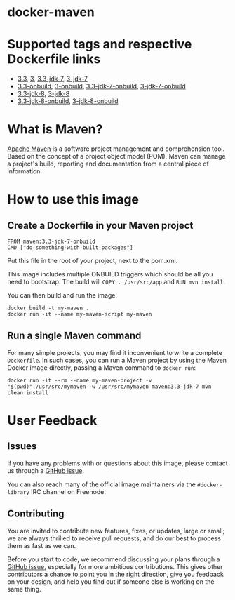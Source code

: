 docker-maven
============

# Supported tags and respective Dockerfile links

* [3.3](https://github.com/carlossg/docker-maven/blob/master/jdk-7/Dockerfile), [3](https://github.com/carlossg/docker-maven/blob/master/jdk-7/Dockerfile), [3.3-jdk-7](https://github.com/carlossg/docker-maven/blob/master/jdk-7/Dockerfile), [3-jdk-7](https://github.com/carlossg/docker-maven/blob/master/jdk-7/Dockerfile)
* [3.3-onbuild](https://github.com/carlossg/docker-maven/blob/master/jdk-7/onbuild/Dockerfile), [3-onbuild](https://github.com/carlossg/docker-maven/blob/master/jdk-7/onbuild/Dockerfile), [3.3-jdk-7-onbuild](https://github.com/carlossg/docker-maven/blob/master/jdk-7/onbuild/Dockerfile), [3-jdk-7-onbuild](https://github.com/carlossg/docker-maven/blob/master/jdk-7/onbuild/Dockerfile)
* [3.3-jdk-8](https://github.com/carlossg/docker-maven/blob/master/jdk-8/Dockerfile), [3-jdk-8](https://github.com/carlossg/docker-maven/blob/master/jdk-8/Dockerfile)
* [3.3-jdk-8-onbuild](https://github.com/carlossg/docker-maven/blob/master/jdk-8/onbuild/Dockerfile), [3-jdk-8-onbuild](https://github.com/carlossg/docker-maven/blob/master/jdk-8/onbuild/Dockerfile)

# What is Maven?

[Apache Maven](http://maven.apache.org) is a software project management and comprehension tool.
Based on the concept of a project object model (POM),
Maven can manage a project's build,
reporting and documentation from a central piece of information.


# How to use this image

## Create a Dockerfile in your Maven project

    FROM maven:3.3-jdk-7-onbuild
    CMD ["do-something-with-built-packages"]

Put this file in the root of your project, next to the pom.xml.

This image includes multiple ONBUILD triggers which should be all you need to bootstrap.
The build will `COPY . /usr/src/app` and `RUN mvn install`.

You can then build and run the image:

    docker build -t my-maven .
    docker run -it --name my-maven-script my-maven


## Run a single Maven command

For many simple projects, you may find it inconvenient to write a complete `Dockerfile`.
In such cases, you can run a Maven project by using the Maven Docker image directly,
passing a Maven command to `docker run`:

    docker run -it --rm --name my-maven-project -v "$(pwd)":/usr/src/mymaven -w /usr/src/mymaven maven:3.3-jdk-7 mvn clean install


# User Feedback

## Issues

If you have any problems with or questions about this image, please contact us
through a [GitHub issue](https://github.com/carlossg/docker-maven/issues).

You can also reach many of the official image maintainers via the `#docker-library` IRC channel on Freenode.

## Contributing

You are invited to contribute new features, fixes, or updates, large or small; we are always thrilled to receive pull requests, and do our best to process them as fast as we can.

Before you start to code, we recommend discussing your plans through a [GitHub issue](https://github.com/carlossg/docker-maven/issues),
especially for more ambitious contributions.
This gives other contributors a chance to point you in the right direction,
give you feedback on your design, and help you find out if someone else is working on the same thing.
